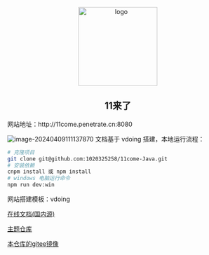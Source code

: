 
<p align="center"><a href="http://11come.penetrate.cn:8080/" target="_blank" rel="noopener noreferrer"><img width="180" src="https://11laile-note-img.oss-cn-beijing.aliyuncs.com/logo-17126321753331.png" alt="logo"></a></p>


<h2 align="center">11来了</h2>
网站地址：http://11come.penetrate.cn:8080

![image-20240409111137870](https://11laile-note-img.oss-cn-beijing.aliyuncs.com/image-20240409111137870.png)
文档基于 vdoing 搭建，本地运行流程：
```bash
# 克隆项目
git clone git@github.com:1020325258/11come-Java.git
# 安装依赖
cnpm install 或 npm install
# windows 电脑运行命令
npm run dev:win 
```

网站搭建模板：vdoing

[在线文档(国内源)](https://doc.xugaoyi.com/)

[主题仓库](https://github.com/xugaoyi/vuepress-theme-vdoing)

[本仓库的gitee镜像](https://gitee.com/xugaoyi/vuepress-theme-vdoing-doc)